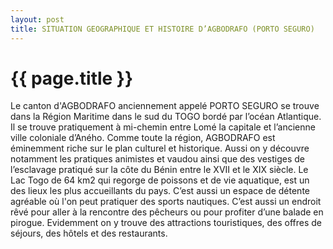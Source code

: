 ```yaml
---
layout: post
title: SITUATION GEOGRAPHIQUE ET HISTOIRE D’AGBODRAFO (PORTO SEGURO)
---
```


{{ page.title }}
================

Le canton d'AGBODRAFO anciennement appelé PORTO SEGURO se trouve dans la Région Maritime dans  le sud du TOGO bordé par l’océan Atlantique. Il se trouve pratiquement à mi-chemin entre Lomé la capitale et l’ancienne ville coloniale d’Aného.
Comme toute la région, AGBODRAFO est  éminemment riche sur le plan culturel et historique. Aussi on y découvre notamment les pratiques animistes et vaudou ainsi que des vestiges de l’esclavage pratiqué sur la côte du Bénin entre le XVII et le XIX siècle.
Le Lac  Togo de 64 km2 qui regorge de poissons et de vie aquatique, est un des lieux les plus accueillants du pays. C’est aussi un espace  de détente agréable où l'on peut pratiquer des sports nautiques. C’est aussi un endroit rêvé pour aller à la rencontre des pêcheurs ou pour profiter d’une balade en pirogue.
Evidemment on y trouve des attractions touristiques, des offres de séjours, des hôtels et des restaurants.
